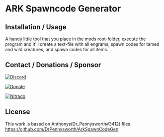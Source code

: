# ARK Spawncode Generator

## Installation / Usage

A handy little tool that you place in the mods root-folder, execute the program and it'll create a text-file with all engrams, spawn codes for tamed and wild creatures, and spawn codes for all items.

## Contact / Donations / Sponsor
[![Discord](https://i.imgur.com/DJdX8Sl.png)](https://discord.gg/RjNHWbX)

[![Donate](https://i.imgur.com/aZg9Uef.png)](https://www.paypal.com/cgi-bin/webscr?cmd=_s-xclick&hosted_button_id=VCWZQKLVK35J8)

[![Nitrado](https://i.imgur.com/UnEUi0X.png)](http://nitra.do/prome)

## License

This work is based on Anthonys(Dr_Pennysworth#3412) files. 
https://github.com/DrPennysworth/ArkSpawnCodeGen
